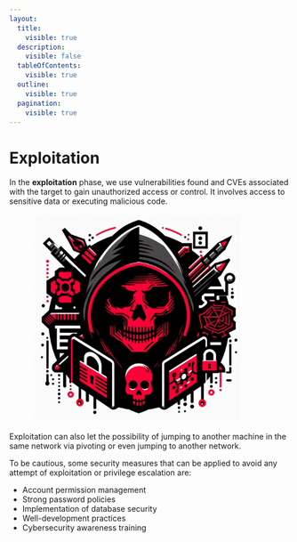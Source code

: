 ```yaml
---
layout:
  title:
    visible: true
  description:
    visible: false
  tableOfContents:
    visible: true
  outline:
    visible: true
  pagination:
    visible: true
---
```


# Exploitation

In the **exploitation** phase, we use vulnerabilities found and CVEs associated with the target to gain unauthorized access or control. It involves access to sensitive data or executing malicious code.

<figure><img src="../../../.gitbook/assets/image (44) (1) (1).png" alt="" width="375"><figcaption></figcaption></figure>

Exploitation can also let the possibility of jumping to another machine in the same network via pivoting or even jumping to another network.

To be cautious, some security measures that can be applied to avoid any attempt of exploitation or privilege escalation are:

* Account permission management
* Strong password policies
* Implementation of database security
* Well-development practices
* Cybersecurity awareness training
